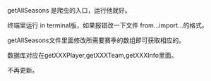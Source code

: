 getAllSeasons 是爬虫的入口，运行他就好。 

终端里运行 in terminal版，如果报错改一下文件 from...import...的格式。

getAllSeasons文件里面修改所需要赛季的数组即可获取相应的。

数据库对应在getXXXPlayer,getXXXTeam,getXXXInfo里面。

不再更新。

